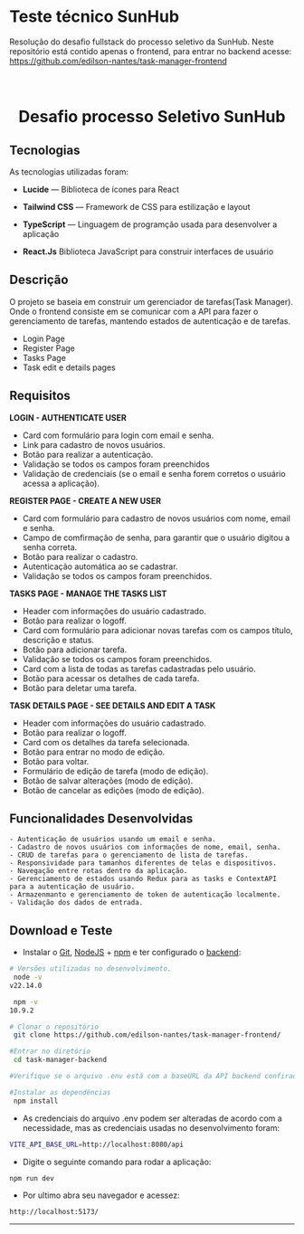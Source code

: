 # Teste técnico SunHub
Resolução do desafio fullstack do processo seletivo da SunHub. Neste repositório está contido apenas o frontend, para entrar no backend acesse: https://github.com/edilson-nantes/task-manager-frontend

<h1 align="center">
<br>
Desafio processo Seletivo SunHub
</h1>

</h1>

## Tecnologias

As tecnologias utilizadas foram:

- **Lucide** — Biblioteca de ícones para React

- **Tailwind CSS** —  Framework de CSS para estilização e layout 

- **TypeScript** — Linguagem de programção usada para desenvolver a aplicação

- **React.Js** Biblioteca JavaScript para construir interfaces de usuário

 ## Descrição
 O projeto se baseia em construir um gerenciador de tarefas(Task Manager). Onde o frontend consiste em se comunicar com a API para fazer o gerenciamento de tarefas, mantendo estados de autenticação e de tarefas.

- Login Page
- Register Page
- Tasks Page
- Task edit e details pages

 ## Requisitos

**LOGIN - AUTHENTICATE USER** 
- Card com formulário para login com email e senha.
- Link para cadastro de novos usuários.
- Botão para realizar a autenticação.
- Validação se todos os campos foram preenchidos
- Validação de credenciais (se o email e senha forem corretos o usuário acessa a aplicação).

**REGISTER PAGE - CREATE A NEW USER**
- Card com formulário para cadastro de novos usuários com nome, email e senha.
- Campo de comfirmação de senha, para garantir que o usuário digitou a senha correta.
- Botão para realizar o cadastro.
- Autenticação automática ao se cadastrar.
- Validação se todos os campos foram preenchidos.

**TASKS PAGE - MANAGE THE TASKS LIST**
- Header com informações do usuário cadastrado.
- Botão para realizar o logoff.
- Card com formulário para adicionar novas tarefas com os campos título, descrição e status.
- Botão para adicionar tarefa.
- Validação se todos os campos foram preenchidos.
- Card com a lista de todas as tarefas cadastradas pelo usuário.
- Botão para acessar os detalhes de cada tarefa.
- Botão para deletar uma tarefa.

**TASK DETAILS PAGE - SEE DETAILS AND EDIT A TASK**
- Header com informações do usuário cadastrado.
- Botão para realizar o logoff.
- Card com os detalhes da tarefa selecionada.
- Botão para entrar no modo de edição.
- Botão para voltar.
- Formulário de edição de tarefa (modo de edição).
- Botão de salvar alterações (modo de edição).
- Botão de cancelar as edições (modo de edição).

## Funcionalidades Desenvolvidas
    - Autenticação de usuários usando um email e senha.
    - Cadastro de novos usuários com informações de nome, email, senha.
    - CRUD de tarefas para o gerenciamento de lista de tarefas.
    - Responsividade para tamanhos diferentes de telas e dispositivos.
    - Navegação entre rotas dentro da aplicação.
    - Gerenciamento de estados usando Redux para as tasks e ContextAPI para a autenticação de usuário.
    - Armazenmanto e gerenciamento de token de autenticação localmente.
    - Validação dos dados de entrada.


##  Download e Teste



-  Instalar o [Git](https://git-scm.com/), [NodeJS](https://nodejs.org/pt-br/download/) + [npm](https://www.npmjs.com/get-npm) e ter configurado o [backend](https://github.com/edilson-nantes/task-manager-backend):

```bash
# Versões utilizadas no desenvolvimento.
 node -v
v22.14.0

 npm -v
10.9.2
```

```bash
# Clonar o repositório
 git clone https://github.com/edilson-nantes/task-manager-frontend/

#Entrar no diretório
 cd task-manager-backend

#Verifique se o arquivo .env está com a baseURL da API backend confirado corretamente.

#Instalar as dependências
 npm install
```
- As credenciais do arquivo .env podem ser alteradas de acordo com a necessidade, mas as credenciais usadas no desenvolvimento foram:

```bash
VITE_API_BASE_URL=http://localhost:8080/api
```

- Digite o seguinte comando para rodar a aplicação:
```bash
npm run dev
```

- Por ultimo abra seu navegador e acessez:

```
http://localhost:5173/
```

---
